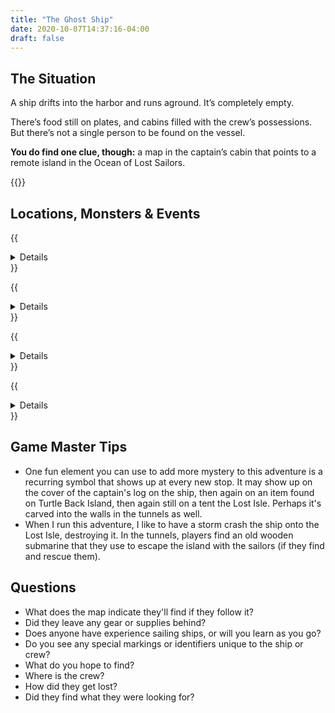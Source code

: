 ```yaml
---
title: "The Ghost Ship"
date: 2020-10-07T14:37:16-04:00
draft: false
---
```


<div data-toc="In This Adventure"></div>

## The Situation

A ship drifts into the harbor and runs aground. It’s completely empty.

There’s food still on plates, and cabins filled with the crew’s possessions. But there’s not a single person to be found on the vessel.

**You do find one clue, though:** a map in the captain’s cabin that points to a remote island in the Ocean of Lost Sailors.

{{<maps href="/downloads/assets_the-ghost-ship.pdf">}}



## Locations, Monsters & Events

{{<details summary="The Ship." blurb="An old-school wooden ship. Below deck is a kitchen and crews quarters. Below that is the hold. There’s nothing in it to indicate that this is a transport vessel. However, they do find a map indicating where the crew may have gone." margin="true">}}
- _Monsters_
	+ {{<monster name="Shark">}}
	+ {{<monster name="Piranha">}}
	+ {{<monster name="Kraken">}}
- _Events_
	+ A storm shows up expectedly
	+ A rogue wave flips the ship, trapping the adventurers in the ship upside down
	+ Sharks, piranha, and/or a kraken attack
{{</details>}}

{{<details summary="**Turtle Back Island.**" blurb="An island not marked on the map. If the adventurers decide to stop there, they don’t find any animals on the island, but do find an assortment of trees and other plants. They also see evidence that people have been there before." margin="true">}}

<p class="margin-bottom-small">As the name suggests, <a href="https://en.wikipedia.org/wiki/Aspidochelone">the island is actually the back of an ancient, sleeping turtle</a>, though the adventurers won't know that at first.</p>

- _Events_
	+ Rumbling earthquakes shake the island
	+ The island begins to sink as the turtle awakens and returns to the depths
{{</details>}}

{{<details summary="The Lost Isle." blurb="This could be a tropical island (with palm trees) or a more temperate one (with pines, oaks, and maples). It’s large enough that it would take an hour or two to explore the whole thing." margin="true">}}
- _Locations_
	+ **Shipwreck Cove.** The main cove of the island, it's protected by rocks or a reef. The masts of several ships can be seen sticking up out of the water. A rocky outcropping protrudes along the edge of the water, and appears to have a cave or some tunnels. It's to high too reach from the water.
	+ **Quicksand Beach.** A beach with unmarked quicksand pits. Adventurers will find animal bones, and evidence that someone lives or has lived there.
	+ **The Grasslands.** Tall island grasses cover this section of the island. The area is bordered by the open ocean on one side, and a forest on the other. Mysterious creatures live inside, hidden in the grass.
	+ **The Forgotten Forest.** Any trails leading into the forest narrow quickly, and eventually disappear all together. There are lots of strange noises. Tall trees blot out the sun.
	+ **Mount Wanahakaloogi.** A mountain or volcano at the center of the island, it's the tallest visible landmark.
	+ **The Big Lake.** Sits at the base of Mount Wanahakaloogi. The bottom is not visible from the surface. It's unclear how deep it is or what lives within its depths.
	+ **The Tunnels.** These natural tunnels appear to be formed by water erosion or old lava flows (see next location).
- _Monsters_
	+ {{<monster name="Coconut/Pinecone Monster">}}
	+ {{<monster name="Carnivorous Plant">}}
- _Events_
	+ The adventurers get stuck in a trap
	+ Gear starts disappearing from their packs
	+ They keep passing the same landmarks, as if lost and walking in circles
{{</details>}}

{{<details summary="The Tunnels of the Lost Isles" blurb="These natural tunnels appear to be formed by water erosion or old lava flows." margin="true">}}

<p class="margin-bottom-small">The tunnels are home to exotic creatures, and a weird, bioluminescent algae or mushrooms (it glows) that create a beautiful blue/green light. They’re winding and asymmetrical. Some tunnels loop back on each other, while others are dead ends. At least one has a slide-like drop that brings players dozens of feet lower into the tunnel system.</p>

- _Monsters_
	+ {{<monster name="Slime/Ooze">}}
	+ {{<monster name="Troll">}}
	+ {{<monster name="Spider (Giant)">}}
	+ {{<monster name="Ship Crew (NPC)">}}
- _Events_
	+ A trapdoor drops them into a slide down to a deeper level
	+ A mutant slime that attacks the players and tries to envelop them
	+ A tunnel troll attacks and tries to eat them or steal their coins
	+ An obstacle like a steep drop or water-filled section of tunnel
{{</details>}}



## Game Master Tips

- One fun element you can use to add more mystery to this adventure is a recurring symbol that shows up at every new stop. It may show up on the cover of the captain's log on the ship, then again on an item found on Turtle Back Island, then again still on a tent the Lost Isle. Perhaps it's carved into the walls in the tunnels as well.
- When I run this adventure, I like to have a storm crash the ship onto the Lost Isle, destroying it. In the tunnels, players find an old wooden submarine that they use to escape the island with the sailors (if they find and rescue them).



## Questions

- What does the map indicate they'll find if they follow it?
- Did they leave any gear or supplies behind?
- Does anyone have experience sailing ships, or will you learn as you go?
- Do you see any special markings or identifiers unique to the ship or crew?
- What do you hope to find?
- Where is the crew?
- How did they get lost?
- Did they find what they were looking for?